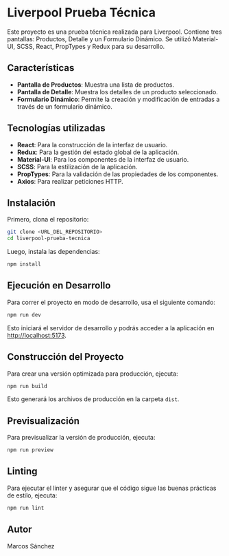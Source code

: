 
# Liverpool Prueba Técnica

Este proyecto es una prueba técnica realizada para Liverpool. Contiene tres pantallas: Productos, Detalle y un Formulario Dinámico. Se utilizó Material-UI, SCSS, React, PropTypes y Redux para su desarrollo.

## Características

- **Pantalla de Productos**: Muestra una lista de productos.
- **Pantalla de Detalle**: Muestra los detalles de un producto seleccionado.
- **Formulario Dinámico**: Permite la creación y modificación de entradas a través de un formulario dinámico.

## Tecnologías utilizadas

- **React**: Para la construcción de la interfaz de usuario.
- **Redux**: Para la gestión del estado global de la aplicación.
- **Material-UI**: Para los componentes de la interfaz de usuario.
- **SCSS**: Para la estilización de la aplicación.
- **PropTypes**: Para la validación de las propiedades de los componentes.
- **Axios**: Para realizar peticiones HTTP.

## Instalación

Primero, clona el repositorio:

   ```bash
   git clone <URL_DEL_REPOSITORIO>
   cd liverpool-prueba-tecnica
   ```

Luego, instala las dependencias:

   ```bash
   npm install
   ```

## Ejecución en Desarrollo

Para correr el proyecto en modo de desarrollo, usa el siguiente comando:

```bash
npm run dev
```

Esto iniciará el servidor de desarrollo y podrás acceder a la aplicación en [http://localhost:5173](http://localhost:5173).

## Construcción del Proyecto

Para crear una versión optimizada para producción, ejecuta:

```bash
npm run build
```

Esto generará los archivos de producción en la carpeta `dist`.

## Previsualización

Para previsualizar la versión de producción, ejecuta:

```bash
npm run preview
```

## Linting

Para ejecutar el linter y asegurar que el código sigue las buenas prácticas de estilo, ejecuta:

```bash
npm run lint
```

## Autor

Marcos Sánchez
